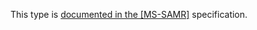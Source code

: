 This type is [documented in the [MS-SAMR]](https://learn.microsoft.com/en-us/openspecs/windows_protocols/ms-samr/353bfb61-0730-4aee-8489-88c249b1a9e1) specification.
